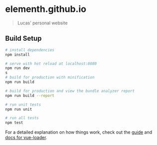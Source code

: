 # elementh.github.io

> Lucas' personal website

## Build Setup

``` bash
# install dependencies
npm install

# serve with hot reload at localhost:8080
npm run dev
s
# build for production with minification
npm run build

# build for production and view the bundle analyzer report
npm run build --report

# run unit tests
npm run unit

# run all tests
npm test
```

For a detailed explanation on how things work, check out the [guide](http://vuejs-templates.github.io/webpack/) and [docs for vue-loader](http://vuejs.github.io/vue-loader).
